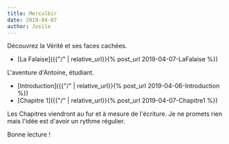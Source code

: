```yaml
---
title: Merculbir
date: 2019-04-07
author: Josile
---
```


Découvrez la Vérité et ses faces cachées.

- [La Falaise]({{"/" | relative_url}}{% post_url 2019-04-07-LaFalaise %})


L'aventure d'Antoine, étudiant.

- [Introduction]({{"/" | relative_url}}{% post_url 2019-04-06-Introduction %})
- [Chapitre 1]({{"/" | relative_url}}{% post_url 2019-04-07-Chapitre1 %})


Les Chapitres viendront au fur et à mesure de l'écriture.
Je ne promets rien mais l'idée est d'avoir un rythme régulier.

Bonne lecture !
